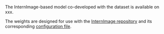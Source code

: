 The InternImage-based model co-developed with the dataset is available on xxx.

The weights are designed for use with the [InternImage repository](https://github.com/OpenGVLab/InternImage/tree/master/detection) and its corresponding [configuration file](https://github.com/OpenGVLab/InternImage/blob/master/detection/configs/coco/dino_4scale_internimage_l_1x_coco_0.1x_backbone_lr.py).